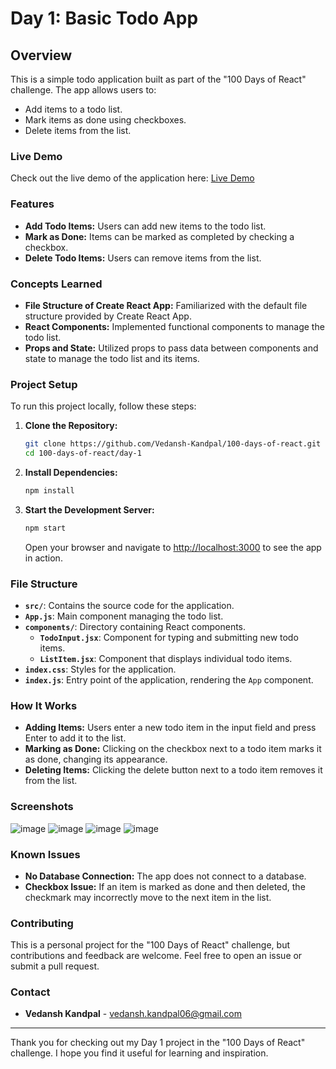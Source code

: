 # Day 1: Basic Todo App

## Overview

This is a simple todo application built as part of the "100 Days of React" challenge. The app allows users to:
- Add items to a todo list.
- Mark items as done using checkboxes.
- Delete items from the list.

### Live Demo

Check out the live demo of the application here: [Live Demo]([https://your-live-url.vercel.app](https://100-days-of-react.vercel.app/))


### Features

- **Add Todo Items:** Users can add new items to the todo list.
- **Mark as Done:** Items can be marked as completed by checking a checkbox.
- **Delete Todo Items:** Users can remove items from the list.

### Concepts Learned

- **File Structure of Create React App:** Familiarized with the default file structure provided by Create React App.
- **React Components:** Implemented functional components to manage the todo list.
- **Props and State:** Utilized props to pass data between components and state to manage the todo list and its items.

### Project Setup

To run this project locally, follow these steps:

1. **Clone the Repository:**
    ```bash
    git clone https://github.com/Vedansh-Kandpal/100-days-of-react.git
    cd 100-days-of-react/day-1
    ```

2. **Install Dependencies:**
    ```bash
    npm install
    ```

3. **Start the Development Server:**
    ```bash
    npm start
    ```

    Open your browser and navigate to [http://localhost:3000](http://localhost:3000) to see the app in action.

### File Structure

 - **`src/`**: Contains the source code for the application.
  - **`App.js`**: Main component managing the todo list.
  - **`components/`**: Directory containing React components.
    - **`TodoInput.jsx`**: Component for typing and submitting new todo items.
    - **`ListItem.jsx`**: Component that displays individual todo items.
  - **`index.css`**: Styles for the application.
  - **`index.js`**: Entry point of the application, rendering the `App` component.

### How It Works

- **Adding Items:** Users enter a new todo item in the input field and press Enter to add it to the list.
- **Marking as Done:** Clicking on the checkbox next to a todo item marks it as done, changing its appearance.
- **Deleting Items:** Clicking the delete button next to a todo item removes it from the list.

### Screenshots

![image](https://github.com/user-attachments/assets/ac5e61d8-f189-49ab-8fe4-ca3f50679e9f)
![image](https://github.com/user-attachments/assets/3453152d-b791-48a9-a3c4-a2137657a3fb)
![image](https://github.com/user-attachments/assets/d1cd7f0f-0c79-4aeb-8e5f-fabb16cc6f4f)
![image](https://github.com/user-attachments/assets/c516f24d-01f8-4dca-93da-e9d3be053843)


### Known Issues

- **No Database Connection:** The app does not connect to a database.
- **Checkbox Issue:** If an item is marked as done and then deleted, the checkmark may incorrectly move to the next item in the list.


### Contributing

This is a personal project for the "100 Days of React" challenge, but contributions and feedback are welcome. Feel free to open an issue or submit a pull request.


### Contact

- **Vedansh Kandpal** - [vedansh.kandpal06@gmail.com](mailto:vedansh.kandpal06@gmail.com)

---

Thank you for checking out my Day 1 project in the "100 Days of React" challenge. I hope you find it useful for learning and inspiration.
